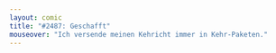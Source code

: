 ```yaml
---
layout: comic
title: "#2487: Geschafft"
mouseover: "Ich versende meinen Kehricht immer in Kehr-Paketen."
---
```

